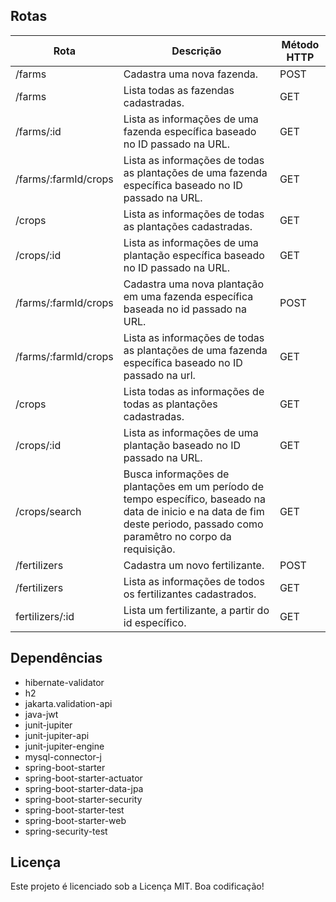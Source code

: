 ## Rotas
<table>
  <thead>
    <tr>
      <th>Rota</th> 
      <th>Descrição</th>
      <th>Método HTTP</th>
    </tr>
  </thead>
  <tbody>
    <tr>      
      <td>/farms</td>
      <td>Cadastra uma nova fazenda.</td>
      <td>POST</td>
    </tr>
    <tr>     
      <td>/farms</td>
      <td>Lista todas as fazendas cadastradas.</td>
      <td>GET</td>
    </tr>
    <tr>      
      <td>/farms/:id</td>
      <td>Lista as informações de uma fazenda específica baseado no ID passado na URL.</td>
      <td>GET</td>
    </tr>
    <tr>      
      <td>/farms/:farmId/crops</td>
      <td>Lista as informações de todas as plantações de uma fazenda específica baseado no ID passado na URL.</td>
      <td>GET</td>
    </tr>
    <tr>
      <td>/crops</td>
      <td>Lista as informações de todas as plantações cadastradas.</td>
      <td>GET</td>
    </tr>
    <tr>
      <td>/crops/:id</td>
      <td>Lista as informações de uma plantação específica baseado no ID passado na URL.</td>
      <td>GET</td>
    </tr>
<!-- ROTAS FASE B -->
    <tr>
      <td>/farms/:farmId/crops</td>
      <td>Cadastra uma nova plantação em uma fazenda específica baseada no id passado na URL.</td>
      <td>POST</td>
    </tr>
    <tr>
      <td>/farms/:farmId/crops</td>
      <td>Lista as informações de todas as plantações de uma fazenda específica baseado no ID passado na url.</td>
      <td>GET</td>
    </tr>
    <tr>
      <td>/crops</td>
      <td>Lista todas as informações de todas as plantações cadastradas.</td>
      <td>GET</td>
    </tr>
    <tr>
      <td>/crops/:id</td>
      <td>Lista as informações de uma plantação baseado no ID passado na URL.</td>
      <td>GET</td>
    </tr>
    <tr>
      <td>/crops/search</td>
      <td>Busca informações de plantações em um período de tempo específico, baseado na data de inicio e na data de fim deste periodo, passado como paramêtro no corpo da requisição.</td>
      <td>GET</td>
    </tr>
    <tr>
      <td>/fertilizers</td>
      <td>Cadastra um novo fertilizante.</td>
      <td>POST</td>
    </tr>
    <tr>
      <td>/fertilizers</td>
      <td>Lista as informações de todos os fertilizantes cadastrados.</td>
      <td>GET</td>
    </tr>
    <tr>
      <td>fertilizers/:id</td>
      <td>Lista um fertilizante, a partir do id específico.</td>
      <td>GET</td>
    </tr>
  </tbody>
</table>


## Dependências

- hibernate-validator
- h2
- jakarta.validation-api
- java-jwt
- junit-jupiter
- junit-jupiter-api
- junit-jupiter-engine
- mysql-connector-j
- spring-boot-starter
- spring-boot-starter-actuator
- spring-boot-starter-data-jpa
- spring-boot-starter-security
- spring-boot-starter-test
- spring-boot-starter-web
- spring-security-test

## Licença

Este projeto é licenciado sob a Licença MIT. Boa codificação!

<!-- Olá, Tryber!
Esse é apenas um arquivo inicial para o README do seu projeto.
É essencial que você preencha esse documento por conta própria, ok?
Não deixe de usar nossas dicas de escrita de README de projetos, e deixe sua criatividade brilhar!
:warning: IMPORTANTE: você precisa deixar nítido:
- quais arquivos/pastas foram desenvolvidos por você; 
- quais arquivos/pastas foram desenvolvidos por outra pessoa estudante;
- quais arquivos/pastas foram desenvolvidos pela Trybe.
-->
